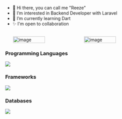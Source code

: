 <!-- <img src="https://utfs.io/f/1Vi5BNMUOBYhWAc1pToO1BT5270NfXnLsGQxlwzHvcoPSVhY" alt="image" width="100%"/>
<br> -->
<!-- ![Codewars Badge](https://www.codewars.com/users/reezecodee/badges/micro) -->
- 👋 Hi there, you can call me "Reeze"
- 👀 I’m interested in Backend Developer with Laravel
- 🌱 I’m currently learning Dart
- ✨ I'm open to collaboration

<br>

<div style="display: flex; justify-content: center">
<img src="https://github-readme-stats.vercel.app/api/top-langs/?username=reezecodee&layout=compact&hide=html,css&langs_count=6" alt="image" width = "45%" />
<img src="https://github-readme-streak-stats.herokuapp.com/?user=reezecodee&" alt="image" width = "45%" />
</div>
<p><h3>Programming Languages</h3><img src="https://skillicons.dev/icons?i=php,typescript,python">
<p><h3>Frameworks</h3><img src="https://skillicons.dev/icons?i=vue,tailwindcss,laravel,express,adonis">
<p><h3>Databases</h3><img src="https://skillicons.dev/icons?i=mysql"></p>
